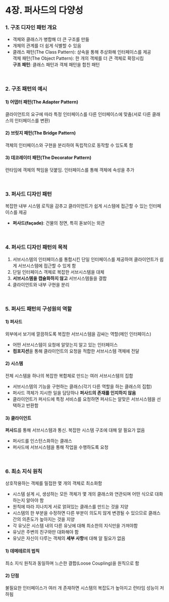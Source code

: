 # 4장. 퍼사드의 다양성  
### 1. 구조 디자인 패턴 개요
- 객체와 클래스가 병합해 더 큰 구조를 만듦
- 개체의 관계를 더 쉽게 식별할 수 있음
- 클래스 패턴(The Class Pattern): 상속을 통해 추상화해 인터페이스를 제공  
객체 패턴(The Object Pattern): 한 개의 객체를 더 큰 객체로 확장시킴  
**구조 패턴**: 클래스 패턴과 객체 패턴을 합친 패턴


<br>

### 2. 구조 패턴의 예시
#### 1) 어댑터 패턴(The Adapter Pattern)
클라이언트의 요구에 따라 특정 인터페이스를 다른 인터페이스에 맞춤(서로 다른 클래스의 인터페이스를 변환)

#### 2) 브릿지 패턴(The Bridge Pattern)
객체의 인터페이스와 구현을 분리하여 독립적으로 동작할 수 있도록 함

#### 3) 데코레이터 패턴(The Decorator Pattern)
런타임에 객체의 책임을 덧붙임. 인터페이스를 통해 객체에 속성을 추가


<br>

### 3. 퍼사드 디자인 패턴
복잡한 내부 시스템 로직을 감추고 클라이언트가 쉽게 시스템에 접근할 수 있는 인터페이스를 제공

- **퍼사드(façade)**: 건물의 정면, 특히 돋보이는 외관  


<br>

### 4. 퍼사드 디자인 패턴의 목적
1. 서브시스템의 인터페이스를 통합시킨 단일 인터페이스를 제공하여 클라이언트가 쉽게 서브시스템에 접근할 수 있게 함
2. 단일 인터페이스 객체로 복잡한 서브시스템을 대체
3. **서브시스템을 캡슐화하지 않고** 서브시스템들을 결합
4. 클라이언트와 내부 구현을 분리


<br>

### 5. 퍼사드 패턴의 구성원의 역할
#### 1) **퍼사드**  
외부에서 보기에 깔끔하도록 복잡한 서브시스템을 감싸는 역할(메인 인터페이스)
   - 어떤 서브시스템이 요청에 알맞는지 알고 있는 인터페이스
   - **컴포지션**을 통해 클라이언트의 요청을 적합한 서브시스템 객체에 전달

#### 2) **시스템**  
전체 시스템을 하나의 복잡한 복합체로 만드는 여러 서브시스템의 집합
   - 서브시스템의 기능을 구현하는 클래스(각기 다른 역할을 하는 클래스의 집합)
   - 퍼사드 객체가 지시한 일을 담당하나 **퍼사드의 존재를 인지하지 않음**
   - 클라이언트가 퍼사드에 특정 서비스를 요청하면 퍼사드는 알맞은 서브시스템을 선택하고 반환함

#### 3) **클라이언트**  
**퍼사드**를 통해 서브시스템과 통신. 복잡한 시스템 구조에 대해 알 필요가 없음
   - 퍼사드를 인스턴스화하는 클래스
   - 퍼사드에 서브시스템을 통해 작업을 수행하도록 요청


<br>

### 6. 최소 지식 원칙
상호작용하는 객체를 밀접한 몇 개의 객체로 최소화함
   - 시스템 설계 시, 생성하는 모든 객체가 몇 개의 클래스와 연관되며 어떤 식으로 대화하는지 알아야 함
   - 원칙에 따라 지나치게 서로 얽혀있는 클래스를 만드는 것을 지양
   - 시스템의 한 부분을 수정하면 다른 부분이 의도치 않게 변경될 수 있으므로 클래스 간의 의존도가 높아지는 것을 지양
   - 각 유닛은 시스템 내의 다른 유닛에 대해 최소한의 지식만을 가져야함
   - 유닛은 주변의 친구와만 대화해야 함
   - 유닛은 자신이 다루는 객체의 **세부 사항**에 대해 알 필요가 없음

#### 1) 데메테르의 법칙  
최소 지식 원칙과 동일하며 느슨한 결합(Loose Coupling)을 원칙으로 함

#### 2) 단점
불필요한 인터페이스가 여러 개 존재하면 시스템의 복잡도가 높아지고 런타임 성능이 저하됨
